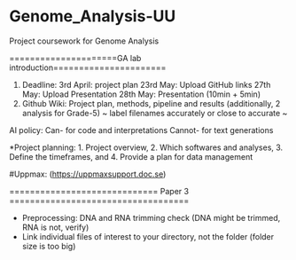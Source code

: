 # Genome_Analysis-UU
Project coursework for Genome Analysis

=====================GA lab introduction======================

1. Deadline: 	3rd April: 	project plan
		23rd May:	Upload GitHub links
		27th May:	Upload Presentation
		28th May: 	Presentation (10min + 5min)
2. Github Wiki:
	Project plan, 
	methods, 
	pipeline and 
	results (additionally, 2 analysis for Grade-5)
~ label filenames accurately or close to accurate ~

AI policy: 	Can- for code and interpretations
		Cannot- for text generations

*Project planning:
	1. Project overview, 
	2. Which softwares and analyses, 
	3. Define the timeframes, and 
	4. Provide a plan for data management

#Uppmax: (https://uppmaxsupport.doc.se)

============================= Paper 3 ===================================

* Preprocessing: DNA and RNA trimming check (DNA might be trimmed, 	RNA is not, verify)
* Link individual files of interest to your directory, not the 	folder (folder size is too big)
